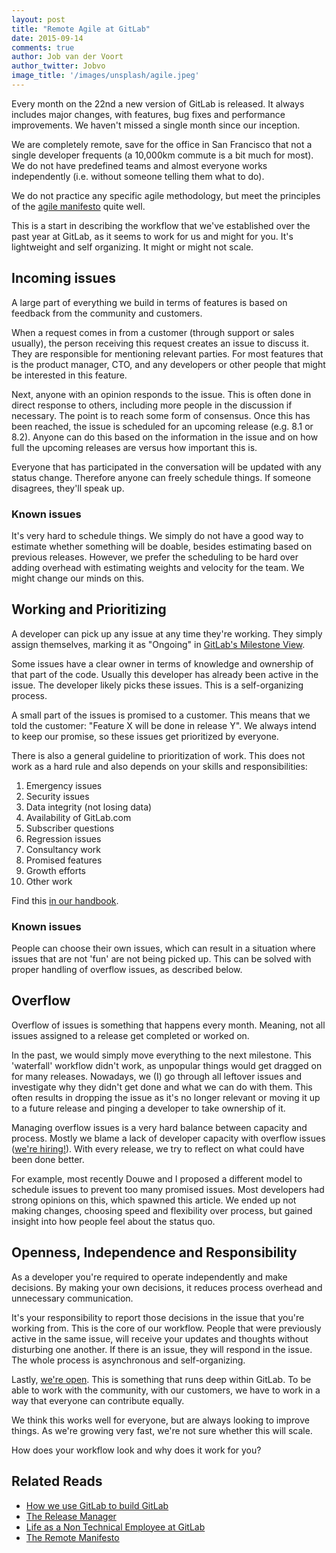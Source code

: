 ```yaml
---
layout: post
title: "Remote Agile at GitLab"
date: 2015-09-14
comments: true
author: Job van der Voort
author_twitter: Jobvo
image_title: '/images/unsplash/agile.jpeg'
---
```


Every month on the 22nd a new version of GitLab is released. It always
includes major changes, with features, bug fixes and performance improvements.
We haven't missed a single month since our inception.

We are completely remote, save for the office in San Francisco that not a single
developer frequents (a 10,000km commute is a bit much for most). We do not have
predefined teams and almost everyone works independently (i.e. without someone telling
them what to do).

We do not practice any specific agile methodology, but meet the principles
of the [agile manifesto](http://www.agilemanifesto.org/iso/en/principles.html) quite well.

This is a start in describing the workflow that we've established over
the past year at GitLab, as it seems to work for us and might for you. It's
lightweight and self organizing. It might or might not scale.

<!-- more -->

## Incoming issues

A large part of everything we build in terms of features is based on feedback from the
community and customers.

When a request comes in from a customer (through support or sales usually),
the person receiving this request creates an issue to discuss it.
They are responsible for mentioning relevant parties. For most features that
is the product manager, CTO, and any developers or other people that might be
interested in this feature.

Next, anyone with an opinion responds to the issue. This is often done in direct
response to others, including more people in the discussion if necessary. The
point is to reach some form of consensus. Once this has been reached, the issue
is scheduled for an upcoming release (e.g. 8.1 or 8.2). Anyone can do this based
on the information in the issue and on how full the upcoming releases are versus
how important this is.

Everyone that has participated in the conversation will be updated with any status
change. Therefore anyone can freely schedule things. If someone disagrees, they'll
speak up.

### Known issues

It's very hard to schedule things. We simply do not have a good way to estimate
whether something will be doable, besides estimating based on previous releases.
However, we prefer the scheduling to be hard over adding overhead with estimating
weights and velocity for the team. We might change our minds on this.

## Working and Prioritizing

A developer can pick up any issue at any time they're working.
They simply assign themselves, marking it as "Ongoing" in [GitLab's Milestone
View](https://gitlab.com/gitlab-org/gitlab-ce/milestones/13).

Some issues have a clear owner in terms of knowledge and ownership of that part
of the code. Usually this developer has already been active in the issue. The
developer likely picks these issues. This is a self-organizing process.

A small part of the issues is promised to a customer. This means that we told the
customer: "Feature X will be done in release Y". We always intend to keep our
promise, so these issues get prioritized by everyone.

There is also a general guideline to prioritization of work. This does not
work as a hard rule and also depends on your skills and responsibilities:

1. Emergency issues
1. Security issues
1. Data integrity (not losing data)
1. Availability of GitLab.com
1. Subscriber questions
1. Regression issues
1. Consultancy work
1. Promised features
1. Growth efforts
1. Other work

Find this [in our handbook](https://about.gitlab.com/handbook/#gitlab-workflow).

### Known issues

People can choose their own issues, which can result in a situation where
issues that are not 'fun' are not being picked up. This can be solved with
proper handling of overflow issues, as described below.

## Overflow

Overflow of issues is something that happens every month. Meaning, not all issues
assigned to a release get completed or worked on.

In the past, we would simply move everything to the next milestone. This 'waterfall'
workflow didn't work, as unpopular things would get dragged on for many releases.
Nowadays, we (I) go through all leftover issues and investigate why they didn't get
done and what we can do with them.
This often results in dropping the issue as it's no longer relevant or moving it
up to a future release and pinging a developer to take ownership of it.

Managing overflow issues is a very hard balance between capacity and process.
Mostly we blame a lack of developer capacity with overflow issues
([we're hiring!](https://about.gitlab.com/jobs/)).
With every release, we try to reflect on what could have been done better.

For example, most recently Douwe and I proposed a different model to schedule
issues to prevent too many promised issues. Most developers had strong opinions
on this, which spawned this article. We ended up not making changes, choosing
speed and flexibility over process, but gained insight into how people feel about
the status quo.

## Openness, Independence and Responsibility

As a developer you're required to operate independently and make decisions.
By making your own decisions, it reduces process overhead and unnecessary
communication.

It's your responsibility to report those decisions in the issue that you're working
from. This is the core of our workflow. People that were previously active in the
same issue, will receive your updates and thoughts without disturbing one another.
If there is an issue, they will respond in the issue. The whole process is asynchronous
and self-organizing.

Lastly, [we're open](https://about.gitlab.com/2015/08/03/almost-everything-we-do-is-now-open/).
This is something that runs deep within GitLab. To be able to work with the community,
with our customers, we have to work in a way that everyone can contribute equally.

We think this works well for everyone, but are always looking to improve things.
As we're growing very fast, we're not sure whether this will scale.

How does your workflow look and why does it work for you?

## Related Reads

- [How we use GitLab to build GitLab](https://about.gitlab.com/2015/07/07/how-we-use-gitlab-to-build-gitlab/)
- [The Release Manager](https://about.gitlab.com/2015/06/25/release-manager-the-invisible-hero/)
- [Life as a Non Technical Employee at GitLab](https://about.gitlab.com/2015/06/30/life-as-a-non-technical-employee-at-gitlab/)
- [The Remote Manifesto](https://about.gitlab.com/2015/04/08/the-remote-manifesto/)